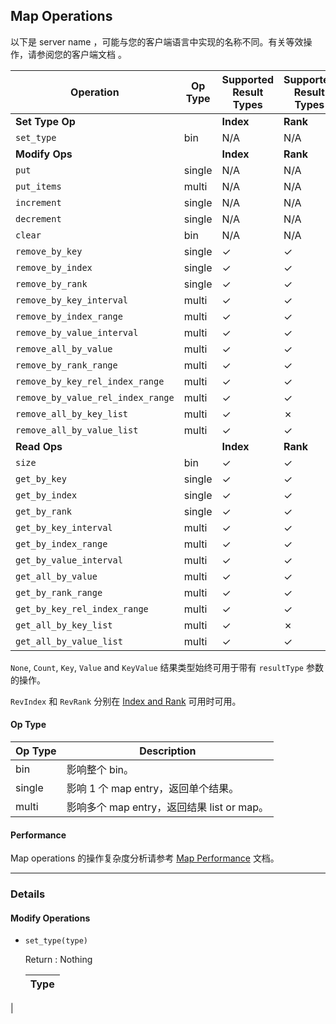## Map Operations

以下是 server name ，可能与您的客户端语言中实现的名称不同。有关等效操作，请参阅您的客户端文档 。

| Operation | Op Type | Supported Result Types | Supported Result Types | Supported Result Types | Supported Result Types |
| --- | --- | --- |  --- | --- | --- |
| **Set Type Op** | |  **Index** | **Rank** | **IndexRange** |  **RankRage** | 
| `set_type` | bin | N/A | N/A | N/A | N/A |
| **Modify Ops** | |  **Index** | **Rank** | **IndexRange** |  **RankRage** | 
| `put` | single | N/A | N/A | N/A | N/A |
| `put_items` | multi | N/A | N/A | N/A | N/A |
| `increment` | single | N/A | N/A | N/A | N/A |
| `decrement` | single | N/A | N/A | N/A | N/A |
| `clear` | bin | N/A | N/A | N/A | N/A |
| `remove_by_key` | single | ✓ | ✓ | ✓ | ✗ |
| `remove_by_index` | single | ✓ | ✓ | ✓ | ✗ |
| `remove_by_rank` | single | ✓ | ✓ | ✗ | ✓ |
| `remove_by_key_interval` | multi | ✓ | ✓ | ✗ | ✓ |
| `remove_by_index_range` | multi | ✓ | ✓ | ✓ | ✗ |
| `remove_by_value_interval` | multi | ✓ | ✓ | ✗ | ✓ |
| `remove_all_by_value` | multi | ✓ | ✓ | ✗ | ✓ |
| `remove_by_rank_range` | multi | ✓ | ✓ | ✗ | ✓ |
| `remove_by_key_rel_index_range` | multi | ✓ | ✓ | ✓ | ✗ |
| `remove_by_value_rel_index_range` | multi | ✓ | ✓ | ✗ | ✓ |
| `remove_all_by_key_list` | multi | ✓ | ✗ | ✗ | ✗ |
| `remove_all_by_value_list` | multi | ✓ | ✓ | ✗ | ✗ |
| **Read Ops** | |  **Index** | **Rank** | **IndexRange** |  **RankRage** |
| `size` | bin | ✓ | ✓ | ✓ | ✗ |
| `get_by_key` | single | ✓ | ✓ | ✓ | ✗ |
| `get_by_index` | single | ✓ | ✓ | ✓ | ✗ |
| `get_by_rank` | single | ✓ | ✓ | ✗ | ✓ |
| `get_by_key_interval` | multi | ✓ | ✓ | ✓ | ✗ |
| `get_by_index_range` | multi | ✓ | ✓ | ✓ | ✗ |
| `get_by_value_interval` | multi | ✓ | ✓ | ✗ | ✓ |
| `get_all_by_value` | multi | ✓ | ✓ | ✗ | ✓ |
| `get_by_rank_range` | multi | ✓ | ✓ | ✗ | ✓ |
| `get_by_key_rel_index_range` | multi | ✓ | ✓ | ✓ | ✗ |
| `get_all_by_key_list` | multi | ✓ | ✗ | ✗ | ✗ |
| `get_all_by_value_list` | multi | ✓ | ✓ | ✗ | ✗ |

`None`, `Count`, `Key`, `Value` and `KeyValue` 结果类型始终可用于带有 `resultType` 参数的操作。

`RevIndex` 和 `RevRank` 分别在 [Index and Rank](https://docs.aerospike.com/docs/guide/cdt-map.html#map-terminology) 可用时可用。

#### Op Type

| Op Type | Description |
| --- | --- |
| bin | 影响整个 bin。 |
| single | 影响 1 个 map entry，返回单个结果。 |
| multi | 影响多个 map entry，返回结果 list or map。 |

#### Performance

Map operations 的操作复杂度分析请参考 [Map Performance](https://docs.aerospike.com/docs/guide/cdt-map-performance.html) 文档。

---

### Details

#### Modify Operations

- `set_type(type)`
  
  Return : Nothing
  
  | Type |
  | --- |
|